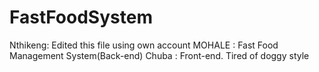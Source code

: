 # FastFoodSystem

Nthikeng: Edited this file using own account
MOHALE : 	 Fast Food Management System(Back-end)
Chuba : Front-end. Tired of doggy style
